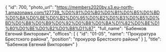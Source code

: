 {
    "id": 700,
    "photo_url": "https://members2020by.s3.eu-north-1.amazonaws.com/127739_%D0%91%D0%B0%D0%B1%D0%B5%D0%BD%D0%BA%D0%BE%D0%B2%D0%95%D0%B2%D0%B3%D0%B5%D0%BD%D0%B8%D0%B9%D0%92%D0%B8%D0%BA%D1%82%D0%BE%D1%80%D0%BE%D0%B2%D0%B8%D1%87",
    "full_name": "Бабенков Евгений Викторович",
    "offices": [
        {
            "id": "01-05",
            "name": "Прокуратура Брестского района",
            "position": "прокурор Брестского района"
        }
    ],
    "title": "Бабенков Евгений Викторович"
}